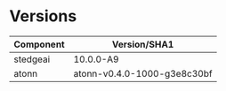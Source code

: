 
# Versions
| Component     | Version/SHA1                             |
| ------------- | ---------------------------------------- |
| stedgeai      | 10.0.0-A9                                |
| atonn         | atonn-v0.4.0-1000-g3e8c30bf              |
